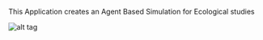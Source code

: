 This Application creates an Agent Based Simulation for Ecological studies

![alt tag](https://cloud.githubusercontent.com/assets/3639810/17120455/70cdca22-529a-11e6-8124-44dafb119b47.png)

